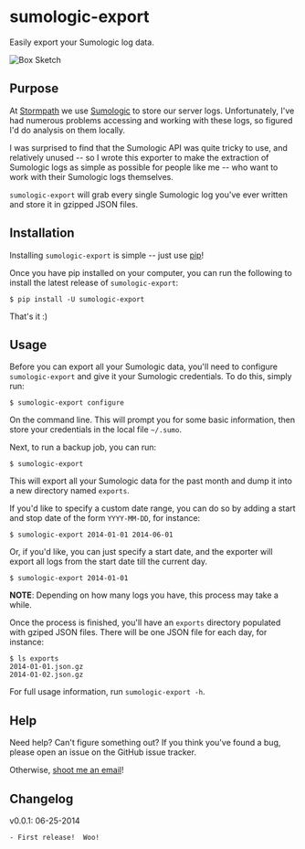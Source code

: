 # sumologic-export

Easily export your Sumologic log data.

![Box Sketch](https://github.com/rdegges/sumologic-export/raw/master/assets/box-sketch.jpg)


## Purpose

At [Stormpath](https://stormpath.com) we use
[Sumologic](http://www.sumologic.com) to store our server logs.  Unfortunately,
I've had numerous problems accessing and working with these logs, so figured I'd
do analysis on them locally.

I was surprised to find that the Sumologic API was quite tricky to use, and
relatively unused -- so I wrote this exporter to make the extraction of
Sumologic logs as simple as possible for people like me -- who want to work with
their Sumologic logs themselves.

`sumologic-export` will grab every single Sumologic log you've ever written
and store it in gzipped JSON files.


## Installation

Installing `sumologic-export` is simple -- just use
[pip](http://www.pip-installer.org/en/latest/)!

Once you have pip installed on your computer, you can run the following to
install the latest release of `sumologic-export`:

```console
$ pip install -U sumologic-export
```

That's it :)


## Usage

Before you can export all your Sumologic data, you'll need to configure
`sumologic-export` and give it your Sumologic credentials.  To do this,
simply run:

```console
$ sumologic-export configure
```

On the command line.  This will prompt you for some basic information, then
store your credentials in the local file `~/.sumo`.

Next, to run a backup job, you can run:

```console
$ sumologic-export
```

This will export all your Sumologic data for the past month and dump it into a
new directory named `exports`.

If you'd like to specify a custom date range, you can do so by adding a start
and stop date of the form `YYYY-MM-DD`, for instance:

```console
$ sumologic-export 2014-01-01 2014-06-01
```

Or, if you'd like, you can just specify a start date, and the exporter will
export all logs from the start date till the current day.

```console
$ sumologic-export 2014-01-01
```

**NOTE**: Depending on how many logs you have, this process may take a while.

Once the process is finished, you'll have an `exports` directory populated with
gziped JSON files.  There will be one JSON file for each day, for instance:

```console
$ ls exports
2014-01-01.json.gz
2014-01-02.json.gz
```

For full usage information, run `sumologic-export -h`.


## Help

Need help?  Can't figure something out?  If you think you've found a bug, please
open an issue on the GitHub issue tracker.

Otherwise, [shoot me an email](mailto:r@rdegges.com)!


## Changelog

v0.0.1: 06-25-2014

    - First release!  Woo!
